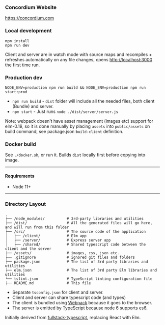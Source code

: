 ### Concordium Website

https://concordium.com

### Local development

```
npm install
npm run dev
```

Client and server are in watch mode with source maps and recompiles + refreshes automatically on any file changes, opens [http://localhost:3000](http://localhost:3000) the first time run.

### Production dev

```
NODE_ENV=production npm run build && NODE_ENV=production npm run start:prod
```

- `npm run build` - `dist` folder will include all the needed files, both client (Bundle) and server.
- `npm start` - Just runs `node ./dist/server/server.js`

Note: webpack doesn't have asset management (images etc) support for elm-0.19, so it is done manually by placing `assets` into `public/assets` on build command, see package.json `build-client` definition.

### Docker build

See `./docker.sh`, or run it. Builds `dist` locally first before copying into image.

---

#### Requirements

- Node 11+

---

### Directory Layout

```
.
├── /node_modules/          # 3rd-party libraries and utilities
├── /dist/                  # All the generated files will go here, and will run from this folder
├── /src/                   # The source code of the application
│   ├── /client/            # Elm app
│   ├── /server/            # Express server app
│   ├── /shared/            # Shared typescript code between the client and the server
├── /assets/                # images, css, json etc.
├── .gitignore              # ignored git files and folders
├── package.json            # The list of 3rd party libraries and utilities
├── elm.json                # The list of 3rd party Elm libraries and utilities
└── tslint.json             # TypeScript linting configuration file
├── README.md               # This file
```

- Separate `tsconfig.json` for client and server.
- Client and server can share typescript code (and types)
- The client is bundled using [Webpack](https://webpack.github.io/) because it goes to the browser.
- The server is emitted by [TypeScript](https://github.com/Microsoft/TypeScript) because node 6 supports es6.

Initially derived from [fullstack-typescript](https://github.com/gilamran/fullstack-typescript), replacing React with Elm.

